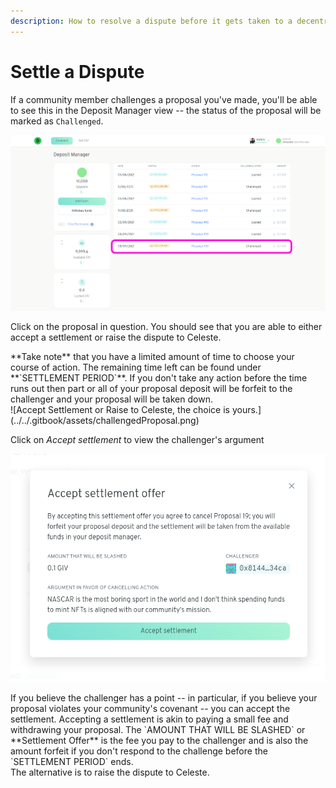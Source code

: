 ```yaml
---
description: How to resolve a dispute before it gets taken to a decentralised court
---
```


# Settle a Dispute

If a community member challenges a proposal you've made, you'll be able to see this in the Deposit Manager view -- the status of the proposal will be marked as `Challenged`.

![](../../.gitbook/assets/viewChallenge%20%281%29%20%281%29.png)

Click on the proposal in question. You should see that you are able to either accept a settlement or raise the dispute to Celeste.

<div id="settlement-period">  
**Take note** that you have a limited amount of time to choose your course of action. The remaining time left can be found under **`SETTLEMENT PERIOD`**.  If you don't take any action before the time runs out then part or all of your proposal deposit will be forfeit to the challenger and your proposal will be taken down.  
</div>
![Accept Settlement or Raise to Celeste, the choice is yours.](../../.gitbook/assets/challengedProposal.png)

Click on _Accept settlement_ to view the challenger's argument

![](../../.gitbook/assets/acceptSettlement.png)
<div id="settlement-offer-2">
If you believe the challenger has a point -- in particular, if you believe your proposal violates your community's covenant -- you can accept the settlement. Accepting a settlement is akin to paying a small fee and withdrawing your proposal. The `AMOUNT THAT WILL BE SLASHED` or **Settlement Offer** is the fee you pay to the challenger and is also the amount forfeit if you don't respond to the challenge before the `SETTLEMENT PERIOD` ends.
</div>
The alternative is to raise the dispute to Celeste.
